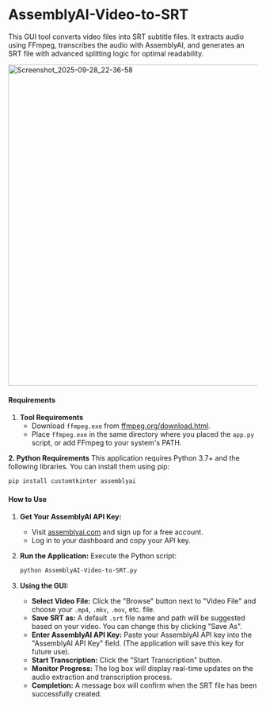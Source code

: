 # AssemblyAI-Video-to-SRT
This  GUI tool converts video files into SRT subtitle files. It extracts audio using FFmpeg, transcribes the audio with AssemblyAI, and generates an SRT file with advanced splitting logic for optimal readability.

<img width="715" height="647" alt="Screenshot_2025-09-28_22-36-58" src="https://github.com/user-attachments/assets/7654bf9d-322d-45f3-8a83-187d6bc1aee0" />

#### **Requirements**

1. **Tool Requirements**
    *  Download `ffmpeg.exe` from [ffmpeg.org/download.html](https://ffmpeg.org/download.html).
    *   Place `ffmpeg.exe` in the same directory where you placed the `app.py` script, or add FFmpeg to your system's PATH.

**2. Python Requirements**
This application requires Python 3.7+ and the following libraries. You can install them using pip:

```bash
pip install customtkinter assemblyai
```

#### **How to Use**

1.  **Get Your AssemblyAI API Key:**
    *   Visit [assemblyai.com](https://www.assemblyai.com) and sign up for a free account.
    *   Log in to your dashboard and copy your API key.

2.  **Run the Application:**
    Execute the Python script:
    ```bash
    python AssemblyAI-Video-to-SRT.py
    ```
3.  **Using the GUI:**
    *   **Select Video File:** Click the "Browse" button next to "Video File" and choose your `.mp4`, `.mkv`, `.mov`, etc. file.
    *   **Save SRT as:** A default `.srt` file name and path will be suggested based on your video. You can change this by clicking "Save As".
    *   **Enter AssemblyAI API Key:** Paste your AssemblyAI API key into the "AssemblyAI API Key" field. (The application will save this key for future use).
    *   **Start Transcription:** Click the "Start Transcription" button.
    *   **Monitor Progress:** The log box will display real-time updates on the audio extraction and transcription process.
    *   **Completion:** A message box will confirm when the SRT file has been successfully created.
